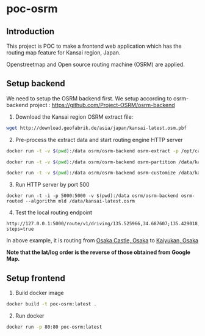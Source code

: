 # poc-osrm

## Introduction

This project is POC to make a frontend web application which has the routing map feature for Kansai region, Japan.

Openstreetmap and Open source routing machine (OSRM) are applied.

## Setup backend

We need to setup the OSRM backend first. We setup according to osrm-backend project : https://github.com/Project-OSRM/osrm-backend

1. Download the Kansai region OSRM extract file:

```sh
wget http://download.geofabrik.de/asia/japan/kansai-latest.osm.pbf
```

2. Pre-process the extract data and start routing engine HTTP server

```sh
docker run -t -v $(pwd):/data osrm/osrm-backend osrm-extract -p /opt/car.lua /data/kansai-latest.osm.pbf
```

```sh
docker run -t -v $(pwd):/data osrm/osrm-backend osrm-partition /data/kansai-latest.osrm
```

```sh
docker run -t -v $(pwd):/data osrm/osrm-backend osrm-customize /data/kansai-latest.osrm
```

3. Run HTTP server by port 500

```
docker run -t -i -p 5000:5000 -v $(pwd):/data osrm/osrm-backend osrm-routed --algorithm mld /data/kansai-latest.osrm
```

4. Test the local routing endpoint

```
http://127.0.0.1:5000/route/v1/driving/135.525966,34.687607;135.429018,34.654739?steps=true
```

In above example, it is routing from [Osaka Castle, Osaka](https://goo.gl/maps/77oRkDauEnn) to [Kaiyukan, Osaka](https://goo.gl/maps/3Ln3d4TCaRF2)

**Note that the lat/log order is the reverse of those obtained from Google Map.**

## Setup frontend

1. Build docker image

```sh
docker build -t poc-osrm:latest .
```

2. Run docker

```sh
docker run -p 80:80 poc-osrm:latest
```
